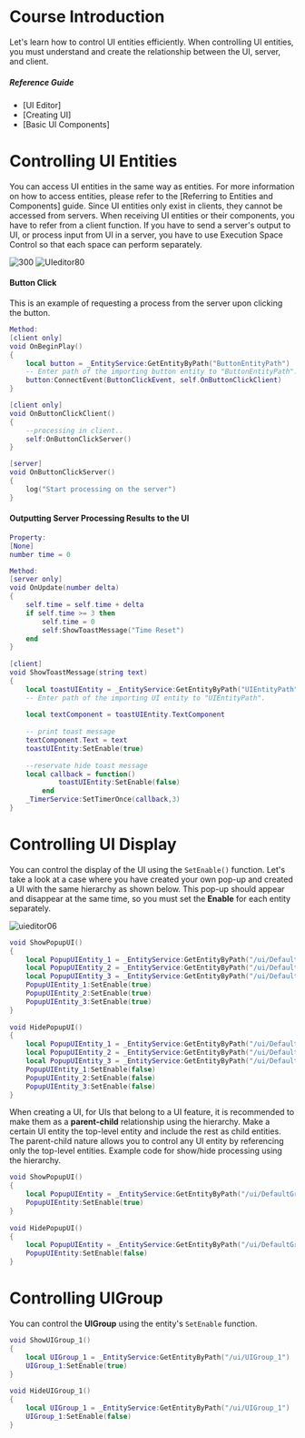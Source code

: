 # Course Introduction
Let's learn how to control UI entities efficiently. When controlling UI entities, you must understand and create the relationship between the UI, server, and client.
##### Reference Guide
* [UI Editor]
* [Creating UI]
* [Basic UI Components]
# Controlling UI Entities
You can access UI entities in the same way as entities. For more information on how to access entities, please refer to the [Referring to Entities and Components] guide.
Since UI entities only exist in clients, they cannot be accessed from servers. When receiving UI entities or their components, you have to refer from a client function. If you have to send a server's output to UI, or process input from UI in a server, you have to use Execution Space Control so that each space can perform separately.

![300](https://mod-file.dn.nexoncdn.co.kr/bbs/16564192479937183015f46df4ea1a7ed3481b19e9821.png{"width":"740px"} "300")
![UIeditor80](https://mod-file.dn.nexoncdn.co.kr/bbs/1660700550069a309016cdd944831981b9f99331b6ff7.png "UIeditor80")

#### Button Click
This is an example of requesting a process from the server upon clicking the button. 

```lua
Method:
[client only]
void OnBeginPlay()
{
    local button = _EntityService:GetEntityByPath("ButtonEntityPath") 
    -- Enter path of the importing button entity to "ButtonEntityPath".
    button:ConnectEvent(ButtonClickEvent, self.OnButtonClickClient)
}

[client only] 
void OnButtonClickClient()
{
    --processing in client..
    self:OnButtonClickServer()
}

[server] 
void OnButtonClickServer()
{
    log("Start processing on the server")
}
```
     
#### Outputting Server Processing Results to the UI
```lua
Property:
[None]
number time = 0

Method:
[server only]
void OnUpdate(number delta)
{
    self.time = self.time + delta
    if self.time >= 3 then
        self.time = 0
        self:ShowToastMessage("Time Reset")
    end
}
    
[client] 
void ShowToastMessage(string text)
{
    local toastUIEntity = _EntityService:GetEntityByPath("UIEntityPath") 
    -- Enter path of the importing UI entity to "UIEntityPath".
    
    local textComponent = toastUIEntity.TextComponent
    
    -- print toast message
    textComponent.Text = text
    toastUIEntity:SetEnable(true)
     
    --reservate hide toast message
    local callback = function()
            toastUIEntity:SetEnable(false)
        end
    _TimerService:SetTimerOnce(callback,3)
}
```

# Controlling UI Display
You can control the display of the UI using the `SetEnable()` function. Let's take a look at a case where you have created your own pop-up and created a UI with the same hierarchy as shown below. This pop-up should appear and disappear at the same time, so you must set the **Enable** for each entity separately.

![uieditor06](https://mod-file.dn.nexoncdn.co.kr/bbs/1659671947080901d185518b64d008152c181b8eb1735.png "uieditor06")

```lua
void ShowPopupUI()
{
    local PopupUIEntity_1 = _EntityService:GetEntityByPath("/ui/DefaultGroup/MODImage_1")
    local PopupUIEntity_2 = _EntityService:GetEntityByPath("/ui/DefaultGroup/MODButton_1")
    local PopupUIEntity_3 = _EntityService:GetEntityByPath("/ui/DefaultGroup/MODButton_1_1")
    PopupUIEntity_1:SetEnable(true)
    PopupUIEntity_2:SetEnable(true)
    PopupUIEntity_3:SetEnable(true)
}
 
void HidePopupUI()
{
    local PopupUIEntity_1 = _EntityService:GetEntityByPath("/ui/DefaultGroup/MODImage_1")
    local PopupUIEntity_2 = _EntityService:GetEntityByPath("/ui/DefaultGroup/MODButton_1")
    local PopupUIEntity_3 = _EntityService:GetEntityByPath("/ui/DefaultGroup/MODButton_1_1")
    PopupUIEntity_1:SetEnable(false)
    PopupUIEntity_2:SetEnable(false)
    PopupUIEntity_3:SetEnable(false)
}
```

When creating a UI, for UIs that belong to a UI feature, it is recommended to make them as a **parent-child** relationship using the hierarchy. Make a certain UI entity the top-level entity and include the rest as child entities. The parent-child nature allows you to control any UI entity by referencing only the top-level entities. 
Example code for show/hide processing using the hierarchy. 

```lua
void ShowPopupUI()
{
    local PopupUIEntity = _EntityService:GetEntityByPath("/ui/DefaultGroup/MODImage_1")
    PopupUIEntity:SetEnable(true)
}
 
void HidePopupUI()
{
    local PopupUIEntity = _EntityService:GetEntityByPath("/ui/DefaultGroup/MODImage_1")
    PopupUIEntity:SetEnable(false)
}
```

# Controlling UIGroup
You can control the **UIGroup** using the entity's `SetEnable` function.

```lua
void ShowUIGroup_1()
{
    local UIGroup_1 = _EntityService:GetEntityByPath("/ui/UIGroup_1")
    UIGroup_1:SetEnable(true)
}
 
void HideUIGroup_1()
{
    local UIGroup_1 = _EntityService:GetEntityByPath("/ui/UIGroup_1")
    UIGroup_1:SetEnable(false)
}
```
